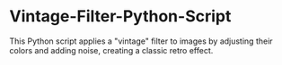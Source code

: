 # Vintage-Filter-Python-Script
This Python script applies a "vintage" filter to images by adjusting their colors and adding noise, creating a classic retro effect.
